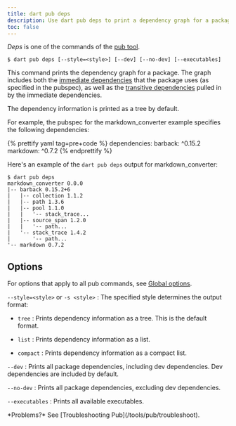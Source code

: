 ```yaml
---
title: dart pub deps
description: Use dart pub deps to print a dependency graph for a package.
toc: false
---
```


_Deps_ is one of the commands of the [pub tool](/tools/pub/cmd).

```terminal
$ dart pub deps [--style=<style>] [--dev] [--no-dev] [--executables]
```

This command prints the dependency graph for a package.
The graph includes both the
[immediate dependencies](/tools/pub/glossary#immediate-dependency)
that the package uses (as specified in the pubspec), as well as the
[transitive dependencies](/tools/pub/glossary#transitive-dependency)
pulled in by the immediate dependencies.

The dependency information is printed as a tree by default.

For example, the pubspec for the markdown_converter example specifies
the following dependencies:

{% prettify yaml tag=pre+code %}
dependencies:
  barback: ^0.15.2
  markdown: ^0.7.2
{% endprettify %}

Here's an example of the `dart pub deps` output for markdown_converter:

```terminal
$ dart pub deps
markdown_converter 0.0.0
|-- barback 0.15.2+6
|   |-- collection 1.1.2
|   |-- path 1.3.6
|   |-- pool 1.1.0
|   |   '-- stack_trace...
|   |-- source_span 1.2.0
|   |   '-- path...
|   '-- stack_trace 1.4.2
|       '-- path...
'-- markdown 0.7.2
```

## Options

For options that apply to all pub commands, see
[Global options](/tools/pub/cmd#global-options).

`--style=<style>` or `-s <style>`
: The specified style determines the output format:

* `tree`
: Prints dependency information as a tree. This is the 
default format.

* `list`
: Prints dependency information as a list.

* `compact`
: Prints dependency information as a compact list.


`--dev`
: Prints all package dependencies, including dev dependencies. Dev 
dependencies are included by default.

`--no-dev`
: Prints all package dependencies, excluding dev dependencies. 

`--executables`
: Prints all available executables.

<aside class="alert alert-info" markdown="1">
*Problems?*
See [Troubleshooting Pub](/tools/pub/troubleshoot).
</aside>
